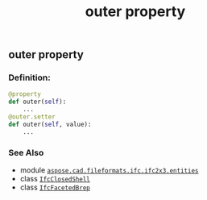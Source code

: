 ﻿---
title: outer property
second_title: Aspose.CAD for Python via .NET API References
description: 
type: docs
weight: 60
url: /python-net/aspose.cad.fileformats.ifc.ifc2x3.entities/ifcfacetedbrep/outer/
is_root: false
---

## outer property

### Definition:
```python
@property
def outer(self):
    ...
@outer.setter
def outer(self, value):
    ...
```

### See Also
* module [`aspose.cad.fileformats.ifc.ifc2x3.entities`](../../)
* class [`IfcClosedShell`](/cad/python-net/aspose.cad.fileformats.ifc.ifc2x3.entities/ifcclosedshell)
* class [`IfcFacetedBrep`](/cad/python-net/aspose.cad.fileformats.ifc.ifc2x3.entities/ifcfacetedbrep)
